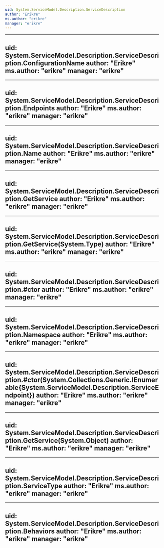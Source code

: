 ```yaml
---
uid: System.ServiceModel.Description.ServiceDescription
author: "Erikre"
ms.author: "erikre"
manager: "erikre"
---
```


---
uid: System.ServiceModel.Description.ServiceDescription.ConfigurationName
author: "Erikre"
ms.author: "erikre"
manager: "erikre"
---

---
uid: System.ServiceModel.Description.ServiceDescription.Endpoints
author: "Erikre"
ms.author: "erikre"
manager: "erikre"
---

---
uid: System.ServiceModel.Description.ServiceDescription.Name
author: "Erikre"
ms.author: "erikre"
manager: "erikre"
---

---
uid: System.ServiceModel.Description.ServiceDescription.GetService
author: "Erikre"
ms.author: "erikre"
manager: "erikre"
---

---
uid: System.ServiceModel.Description.ServiceDescription.GetService(System.Type)
author: "Erikre"
ms.author: "erikre"
manager: "erikre"
---

---
uid: System.ServiceModel.Description.ServiceDescription.#ctor
author: "Erikre"
ms.author: "erikre"
manager: "erikre"
---

---
uid: System.ServiceModel.Description.ServiceDescription.Namespace
author: "Erikre"
ms.author: "erikre"
manager: "erikre"
---

---
uid: System.ServiceModel.Description.ServiceDescription.#ctor(System.Collections.Generic.IEnumerable{System.ServiceModel.Description.ServiceEndpoint})
author: "Erikre"
ms.author: "erikre"
manager: "erikre"
---

---
uid: System.ServiceModel.Description.ServiceDescription.GetService(System.Object)
author: "Erikre"
ms.author: "erikre"
manager: "erikre"
---

---
uid: System.ServiceModel.Description.ServiceDescription.ServiceType
author: "Erikre"
ms.author: "erikre"
manager: "erikre"
---

---
uid: System.ServiceModel.Description.ServiceDescription.Behaviors
author: "Erikre"
ms.author: "erikre"
manager: "erikre"
---

